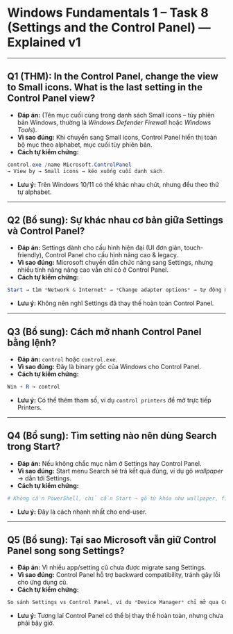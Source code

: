 # Windows Fundamentals 1 – Task 8 (Settings and the Control Panel) — Explained v1

---

## Q1 (THM): In the Control Panel, change the view to Small icons. What is the last setting in the Control Panel view?
- **Đáp án:** (Tên mục cuối cùng trong danh sách Small icons – tùy phiên bản Windows, thường là *Windows Defender Firewall* hoặc *Windows Tools*).  
- **Vì sao đúng:** Khi chuyển sang Small icons, Control Panel hiển thị toàn bộ mục theo alphabet, mục cuối tùy phiên bản.  
- **Cách tự kiểm chứng:**  
```powershell
control.exe /name Microsoft.ControlPanel
→ View by → Small icons → kéo xuống cuối danh sách.  
```
- **Lưu ý:** Trên Windows 10/11 có thể khác nhau chút, nhưng đều theo thứ tự alphabet.

---

## Q2 (Bổ sung): Sự khác nhau cơ bản giữa Settings và Control Panel?
- **Đáp án:** Settings dành cho cấu hình hiện đại (UI đơn giản, touch-friendly), Control Panel cho cấu hình nâng cao & legacy.  
- **Vì sao đúng:** Microsoft chuyển dần chức năng sang Settings, nhưng nhiều tính năng nâng cao vẫn chỉ có ở Control Panel.  
- **Cách tự kiểm chứng:** 
```powershell
Start → tìm *Network & Internet* → *Change adapter options* → tự động mở Control Panel.  
```
- **Lưu ý:** Không nên nghĩ Settings đã thay thế hoàn toàn Control Panel.

---

## Q3 (Bổ sung): Cách mở nhanh Control Panel bằng lệnh?
- **Đáp án:** `control` hoặc `control.exe`.  
- **Vì sao đúng:** Đây là binary gốc của Windows cho Control Panel.  
- **Cách tự kiểm chứng:**  
```powershell
Win + R → control
```
- **Lưu ý:** Có thể thêm tham số, ví dụ `control printers` để mở trực tiếp Printers.

---

## Q4 (Bổ sung): Tìm setting nào nên dùng Search trong Start?
- **Đáp án:** Nếu không chắc mục nằm ở Settings hay Control Panel.  
- **Vì sao đúng:** Start menu Search sẽ trả kết quả đúng, ví dụ gõ *wallpaper* → dẫn tới Settings.  
- **Cách tự kiểm chứng:**  
```powershell
# Không cần PowerShell, chỉ cần Start → gõ từ khóa như wallpaper, firewall
```
- **Lưu ý:** Đây là cách nhanh nhất cho end-user.

---

## Q5 (Bổ sung): Tại sao Microsoft vẫn giữ Control Panel song song Settings?
- **Đáp án:** Vì nhiều app/setting cũ chưa được migrate sang Settings.  
- **Vì sao đúng:** Control Panel hỗ trợ backward compatibility, tránh gây lỗi cho ứng dụng cũ.  
- **Cách tự kiểm chứng:** 
```powershell
So sánh Settings vs Control Panel, ví dụ *Device Manager* chỉ mở qua Control Panel.  
```
- **Lưu ý:** Tương lai Control Panel có thể bị thay thế hoàn toàn, nhưng chưa phải bây giờ.

